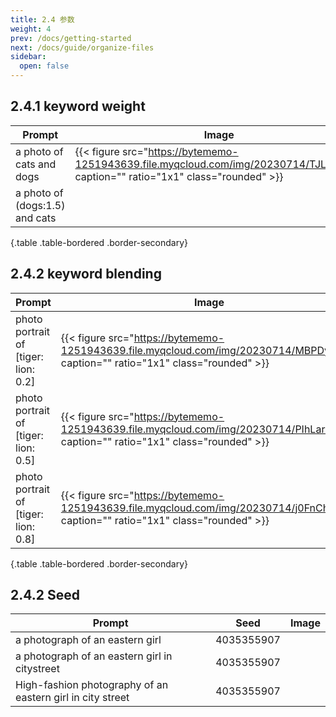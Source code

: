 ```yaml
---
title: 2.4 参数
weight: 4
prev: /docs/getting-started
next: /docs/guide/organize-files
sidebar:
  open: false
---
```




## 2.4.1 keyword weight
| Prompt | Image |
| --- | --- |
| a photo of cats and dogs | {{< figure src="https://bytememo-1251943639.file.myqcloud.com/img/20230714/TJL7jn.jpg" caption="" ratio="1x1" class="rounded" >}} |
| a photo of (dogs:1.5) and cats |  |
{.table .table-bordered .border-secondary}


## 2.4.2 keyword blending
| Prompt | Image |
| --- | --- |
| photo portrait of [tiger: lion: 0.2] | {{< figure src="https://bytememo-1251943639.file.myqcloud.com/img/20230714/MBPDyk.jpg" caption="" ratio="1x1" class="rounded" >}} |
| photo portrait of [tiger: lion: 0.5] | {{< figure src="https://bytememo-1251943639.file.myqcloud.com/img/20230714/PIhLar.jpg" caption="" ratio="1x1" class="rounded" >}} |
| photo portrait of [tiger: lion: 0.8] | {{< figure src="https://bytememo-1251943639.file.myqcloud.com/img/20230714/j0FnCh.jpg" caption="" ratio="1x1" class="rounded" >}} |
{.table .table-bordered .border-secondary}


## 2.4.2 Seed
| Prompt | Seed | Image |
| --- | --- | --- |
| a photograph of an eastern girl | 4035355907 | |
| a photograph of an eastern girl in citystreet | 4035355907 | |
| High-fashion photography of an eastern girl in city street | 4035355907 | |

